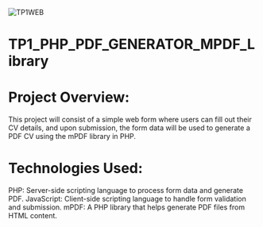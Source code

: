 ![TP1WEB](https://github.com/HZAOUDI/TP1_PHP_PDF_GENERATOR_MPDF_Library/assets/125825033/5df2e18c-c72a-46ab-b75e-1c155455b9ae)
# TP1_PHP_PDF_GENERATOR_MPDF_Library

# Project Overview:
This project will consist of a simple web form where users can fill out their CV details, and upon submission, the form data will be used to generate a PDF CV using the mPDF library in PHP.

# Technologies Used:
PHP: Server-side scripting language to process form data and generate PDF.
JavaScript: Client-side scripting language to handle form validation and submission.
mPDF: A PHP library that helps generate PDF files from HTML content.
